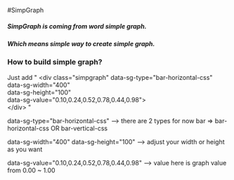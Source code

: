 #SimpGraph

##### SimpGraph is coming from word simple graph.
##### Which means simple way to create simple graph.

### How to build simple graph?
Just add 
" 
 &lt;div
            class=&quot;simpgraph&quot; 
            <span class="must">data-sg-type=&quot;bar-horizontal-css&quot;</span><br/>
            <span class="must">data-sg-width=&quot;400&quot;</span><br/>
            <span class="must">data-sg-height=&quot;100&quot; </span><br/> 
            <span class="must">data-sg-value=&quot;0.10,0.24,0.52,0.78,0.44,0.98&quot;</span>&gt;<br/>
            &lt;/div&gt;
"

data-sg-type="bar-horizontal-css" --> there are 2 types for now bar => bar-horizontal-css OR bar-vertical-css

data-sg-width="400" data-sg-height="100"  --> adjust your width or height as you want

data-sg-value="0.10,0.24,0.52,0.78,0.44,0.98" -->  value here is graph value from 0.00 ~ 1.00 

